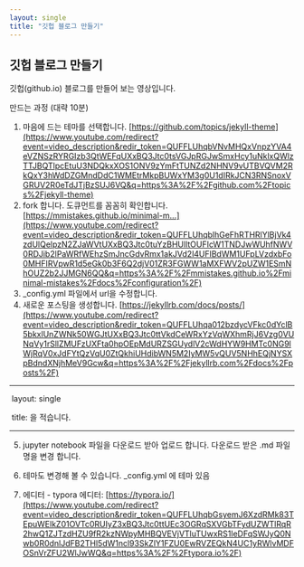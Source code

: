 ```yaml
---
layout: single
title: "깃헙 블로그 만들기"
---
```


## **깃헙 블로그 만들기**



깃헙(github.io) 블로그를 만들어 보는 영상입니다. 

만드는 과정 (대략 10분) 

1. 마음에 드는 테마를 선택합니다. [https://github.com/topics/jekyll-theme](https://www.youtube.com/redirect?event=video_description&redir_token=QUFFLUhqbVNvMHQxVnpzYVA4eVZNSzRYRGIzb3QtWEFqUXxBQ3Jtc0tsVGJpRGJwSmxHcy1uNklxQWlzTTJBQTlpcEtuU3NDQkxXOS1ONV9zYmFtTUNZd2NHNV9vUTBVQVM2RkQxY3hWdDZGMndDdC1WMEtrMkpBUWxYM3g0U1dIRkJCN3RNSnoxVGRUV2R0eTdJTjBzSUJ6VQ&q=https%3A%2F%2Fgithub.com%2Ftopics%2Fjekyll-theme) 
2. fork 합니다. 도큐먼트를 꼼꼼히 확인합니다. [https://mmistakes.github.io/minimal-m...](https://www.youtube.com/redirect?event=video_description&redir_token=QUFFLUhqblhGeFhRTHRlYlBjVk4zdUlQelpzN2ZJaWVtUXxBQ3Jtc0tuYzBHUlltOUFIcW1TNDJwWUhfNWV0RDJib2lPaWRfWEhzSmJncGdvRmx1akJVd2l4UFlBdWM1UFpLVzdxbFo0MHFIRVpwR1d5eGk0b3F6Q2djV01ZR3FGWW1aMXFWV2pUZW1ESmNhOUZ2b2JJMGN6QQ&q=https%3A%2F%2Fmmistakes.github.io%2Fminimal-mistakes%2Fdocs%2Fconfiguration%2F) 
3. _config.yml 파일에서 url을 수정합니다. 
4. 새로운 포스팅을 생성합니다. [https://jekyllrb.com/docs/posts/](https://www.youtube.com/redirect?event=video_description&redir_token=QUFFLUhqa012bzdycVFkc0dYclB5bkxlUnZWNk50WGJtUXxBQ3Jtc0ttVkdCeWRxYzVqWXhmRjJ6Vzg0VUNqVy1rSllZMUFzUXFta0hpOEpMdURZSGUydlV2cWdHYW9HMTc0NG9lWjRqV0xJdFYtQzVqU0ZtQkhiUHdibWN5M2IyMW5vQUV5NHhEQjNYSXpBdndXNjhMeV9Gcw&q=https%3A%2F%2Fjekyllrb.com%2Fdocs%2Fposts%2F) 

---

​    layout: single 

​    title: 을 적습니다.

---

5. jupyter notebook 파일을 다운로드 받아 업로드 합니다. 다운로드 받은 .md 파일 명을 변경 합니다. 

6. 테마도 변경해 볼 수 있습니다. _config.yml 에 테마 있음 

7. 에디터 - typora 에디터: [https://typora.io/](https://www.youtube.com/redirect?event=video_description&redir_token=QUFFLUhqbGsyemJ6XzdRMk83TEpuWElkZ01OVTc0RUIyZ3xBQ3Jtc0ttUEc3OGRqSXVGbTFydUZWTlRqR2hwQ1ZJTzdHZU9fR2kzNWpyMHBQVEVjVTluTUwxRS1leDFqSWJyQ0Nwb0R0dnlJdFB2THl5dW1ncl93SkZlY1FZU0EwRVZEQkN4UC1yRWlvMDFOSnVrZFU2WlJwWQ&q=https%3A%2F%2Ftypora.io%2F) 

